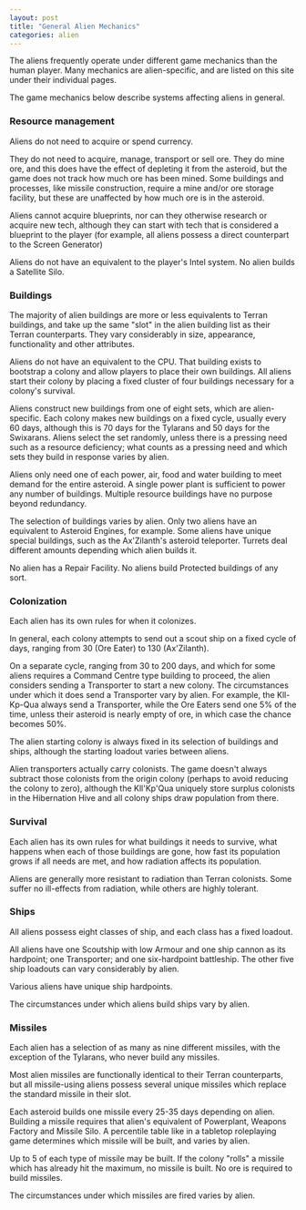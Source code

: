 ```yaml
---
layout: post
title: "General Alien Mechanics"
categories: alien
---
```


The aliens frequently operate under different game mechanics than the human
player. Many mechanics are alien-specific, and are listed on this site under
their individual pages.

The game mechanics below describe systems affecting aliens in general.

### Resource management

Aliens do not need to acquire or spend currency.

They do not need to acquire, manage, transport or sell ore. They do mine ore,
and this does have the effect of depleting it from the asteroid, but the game
does not track how much ore has been mined. Some buildings and processes, like
missile construction, require a mine and/or ore storage facility, but these are
unaffected by how much ore is in the asteroid.

Aliens cannot acquire blueprints, nor can they otherwise research or acquire new
tech, although they can start with tech that is considered a blueprint to the
player (for example, all aliens possess a direct counterpart to the Screen
Generator)

Aliens do not have an equivalent to the player's Intel system. No alien builds a
Satellite Silo.

### Buildings

The majority of alien buildings are more or less equivalents to Terran
buildings, and take up the same "slot" in the alien building list as their
Terran counterparts. They vary considerably in size, appearance, functionality
and other attributes.

Aliens do not have an equivalent to the CPU. That building exists to bootstrap
a colony and allow players to place their own buildings. All aliens start their
colony by placing a fixed cluster of four buildings necessary for a colony's
survival.

Aliens construct new buildings from one of eight sets, which are alien-specific.
Each colony makes new buildings on a fixed cycle, usually every 60 days,
although this is 70 days for the Tylarans and 50 days for the Swixarans. Aliens
select the set randomly, unless there is a pressing need such as a resource
deficiency; what counts as a pressing need and which sets they build in response
varies by alien.

Aliens only need one of each power, air, food and water building to meet demand
for the entire asteroid. A single power plant is sufficient to power any number
of buildings. Multiple resource buildings have no purpose beyond redundancy.

The selection of buildings varies by alien. Only two aliens have an equivalent
to Asteroid Engines, for example. Some aliens have unique special buildings,
such as the Ax'Zilanth's asteroid teleporter. Turrets deal different amounts
depending which alien builds it.

No alien has a Repair Facility. No aliens build Protected buildings of any sort.

### Colonization

Each alien has its own rules for when it colonizes.

In general, each colony attempts to send out a scout ship on a fixed cycle of
days, ranging from 30 (Ore Eater) to 130 (Ax'Zilanth).

On a separate cycle, ranging from 30 to 200 days, and which for some aliens
requires a Command Centre type building to proceed, the alien considers sending
a Transporter to start a new colony. The circumstances under which it does send
a Transporter vary by alien. For example, the Kll-Kp-Qua always send a
Transporter, while the Ore Eaters send one 5% of the time, unless their asteroid
is nearly empty of ore, in which case the chance becomes 50%.

The alien starting colony is always fixed in its selection of buildings and
ships, although the starting loadout varies between aliens.

Alien transporters actually carry colonists. The game doesn't always subtract
those colonists from the origin colony (perhaps to avoid reducing the colony to
zero), although the Kll'Kp'Qua uniquely store surplus colonists in the
Hibernation Hive and all colony ships draw population from there.

### Survival

Each alien has its own rules for what buildings it needs to survive, what
happens when each of those buildings are gone, how fast its population grows
if all needs are met, and how radiation affects its population.

Aliens are generally more resistant to radiation than Terran colonists. Some
suffer no ill-effects from radiation, while others are highly tolerant.

### Ships

All aliens possess eight classes of ship, and each class has a fixed loadout.

All aliens have one Scoutship with low Armour and one ship cannon as its
hardpoint; one Transporter; and one six-hardpoint battleship. The other five
ship loadouts can vary considerably by alien.

Various aliens have unique ship hardpoints.

The circumstances under which aliens build ships vary by alien.

### Missiles

Each alien has a selection of as many as nine different missiles, with the
exception of the Tylarans, who never build any missiles.

Most alien missiles are functionally identical to their Terran counterparts, but
all missile-using aliens possess several unique missiles which replace the
standard missile in their slot.

Each asteroid builds one missile every 25-35 days depending on alien. Building a
missile requires that alien's equivalent of Powerplant, Weapons Factory and
Missile Silo. A percentile table like in a tabletop roleplaying game determines
which missile will be built, and varies by alien.

Up to 5 of each type of missile may be built. If the colony "rolls" a missile
which has already hit the maximum, no missile is built. No ore is required to
build missiles.

The circumstances under which missiles are fired varies by alien.
